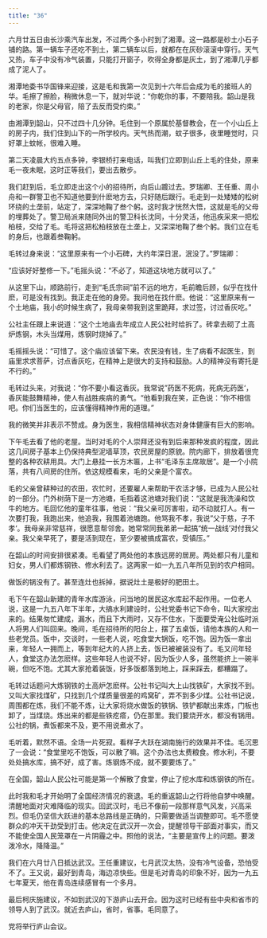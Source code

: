 ```yaml
---
title: "36"
---
```


六月廿五日由长沙乘汽车出发，不过两个多小时到了湘潭。这一路都是砂土小石子铺的路。第一辆车子还吃不到土，第二辆车以后，就都在在灰砂滚滚中穿行。天气又热，车子中没有冷气装置，只能打开窗子，吹得全身都是灰土，到了湘潭几乎都成了泥人了。

湘潭地委书华国锋来迎接，这是毛和我第一次见到十六年后会成为毛的接班人的华。毛擦了擦脸，稍微休息一下，就对华说：“你乾你的事，不要陪我。韶山是我的老家，你是父母官，陪了去反而受约束。”

由湘潭到韶山，只不过四十几分钟。毛住到一个原属於基督教会，在一个小山丘上的房子内，我们住到山下的一所学校内。天气热而潮，蚊子很多，夜里睡觉时，只好罩上蚊帐，很难入睡。

第二天凌晨大约五点多钟，李银桥打来电话，叫我们立即到山丘上毛的住处，原来毛一夜未眠，这时正等我们，要出去散步。

我们赶到后，毛立即走出这个小的招待所，向后山踱过去。罗瑞卿、王任重、周小舟和一群警卫也不知道他要到什麽地方去，只好随后跟行。毛走到一处矮矮的松树环绕的土垄前，站定了，深深地鞠了叁个躬。这时我才恍然大悟，这就是毛的父母的埋葬处了。警卫局派来随同外出的警卫科长沈同，十分灵活，他迅疾采来一把松柏枝，交给了毛。毛将这把松柏枝放在土垄上，又深深地鞠了叁个躬。我们立在毛的身后，也跟着叁鞠躬。

毛转过身来说：“这里原来有一个小石碑，大约年深日泯，泯没了。”罗瑞卿：

“应该好好整修一下。”毛摇头说：“不必了，知道这块地方就可以了。”

从这里下山，顺路前行，走到“毛氏宗祠”前不远的地方，毛前瞻后顾，似乎在找什麽，可是没有找到。我正走在他的身旁。我问他在找什麽。他说：“这里原来有一个土地庙，我小的时候生病了，我母亲带我到这里跪拜，求过签，讨过香灰吃。”

公社主任跟上来说道：“这个土地庙去年成立人民公社时给拆了。砖拿去砌了土高炉炼钢，木头当煤用，炼钢时烧掉了。”

毛摇摇头说：“可惜了。这个庙应该留下来。农民没有钱，生了病看不起医生，到庙里求求菩萨，讨点香灰吃，在精神上是很大的支持和鼓励。人的精神没有寄托是不行的。”

毛转过头来，对我说：“你不要小看这香灰。我常说”药医不死病，死病无药医‘，香灰能鼓舞精神，使人有战胜疾病的勇气。“他看到我在笑，正色说：“你不相信吧。你们当医生的，应该懂得精神作用的道理。”

我的微笑并非表示不赞成。身为医生，我相信精神状态对身体健康有巨大的影响。

下午毛去看了他的老屋。当时对毛的个人崇拜还没有到后来那种发疯的程度，因此这几间房子基本上仍保持典型泥墙草顶，农民房屋的原貌。院内廊下，排放着很完整的各种农耕用具。大门上悬挂一长方木匾，上书“毛泽东主席故居”。是一个小院落，共有八间房的住所。依这规模看来，毛的父亲是个富农。

毛的父亲曾耕种过的农田，农忙时，还要雇人来帮助干农活才够，已成为人民公社的一部分。门外树荫下是一方池塘，毛指着这池塘对我们说：“这就是我洗澡和饮牛的地方。毛回忆他的童年往事，他说：“我父亲可厉害啦，动不动就打人。有一次要打我，我跑出来，他追我，我围着池塘跑。他骂我不孝，我说”父于慈，子不孝‘。我母亲非常慈祥，很愿意帮邻舍。她常常同我弟弟一起搞“统一战线’对付我父亲。我父亲早死了，要是活到现在，至少要被搞成富农，受镇压。”

在韶山的时间安排很紧凑。毛看望了两处他的本族远房的居房。两处都只有儿童和妇女，男人们都炼钢铁、修水利去了。这两家一如一九五八年所见到的农户相同。

做饭的锅没有了。甚至连灶也拆掉，据说灶土是极好的肥田土。

毛下午在韶山新建的青年水库游泳，问当地的居民这水库起不起作用。一位老人说，这是一九五八年下半年，大搞水利建设时，公社党委书记下命令，叫大家挖出来的。结果匆忙建成，漏水，而且下大雨时，又存不住水，下面要受淹公社临时派人将男人们叫回来。晚间，毛在招待所的阳台上，摆了五桌饭，请他本族的人和一些老党员。饭中，交谈时，一些老人说，吃食堂大锅饭，吃不饱。因为饭一拿出来，年轻人一拥而上，等到年纪大的人挤上去，饭已被被装没有了。毛又问年轻人，食堂这办法怎麽样。这些年轻人也说不好，因为饭少人多，虽然能挤上一碗半碗，但吃不饱。尤其大家抢着装饭，好多饭都落到地上，踩来踩去，都糟蹋了。

毛转过话题问大炼钢铁的土高炉怎麽样。公社书记叫大上山找铁矿，大家找不到。又叫大家找煤矿，只找到几个煤质量很差的鸡窝矿，弄不到多少煤。公社书记说，周围都在炼，我们不能不炼，让大家将烧水做饭的铁锅、铁铲都献出来炼，门板也卸了，当煤烧。炼出来的都是些铁疙瘩，仍在那里。我们要烧开水，都没有锅用。公社的锅，煮饭都来不及，更不用说煮水了。

毛听着，默然不语。全场一片死寂。看样子大跃在湖南施行的效果并不佳。毛沉思了一会说：“食堂里吃不饱饭，可以散了嘛。这个办法也太费粮食。修水利，不要处处搞水库，搞不好，成了害。炼钢炼不成，就不要要炼了。”

在全国，韶山人民公社可能是第一个解散了食堂，停止了挖水库和炼钢铁的所在。

此时我和毛才开始明了全国经济情况的衰退。毛的重返韶山之行将他自梦中唤醒。清醒地面对灾难降临的现实。回武汉时，毛已不像前一段那样意气风发，兴高采烈。但毛仍坚信大跃进的基本总路线是正确的，只需要做适当调整即可。毛不愿使群众的冲天干劲受到打击。他决定在武汉开一次会，提醒领导干部面对事实，而又不能使全国人民笼罩在一片阴霾之中。照他的说法，“主要是宣传上的问题。要泼泼冷水，降降温。”

我们在六月廿八日抵达武汉。王任重建议，七月武汉太热，没有冷气设备，恐怕受不了。王又说，最好到青岛，海边凉快些。但是毛对青岛的印象不好，因为一九五七年夏天，他在青岛连续感冒有一个多月。

最后柯庆施建议，不如到武汉的下游庐山去开会。因为这时已经有些中央和省市的领导人到了武汉。就近去庐山，省时，省事。毛同意了。

党将举行庐山会议。
